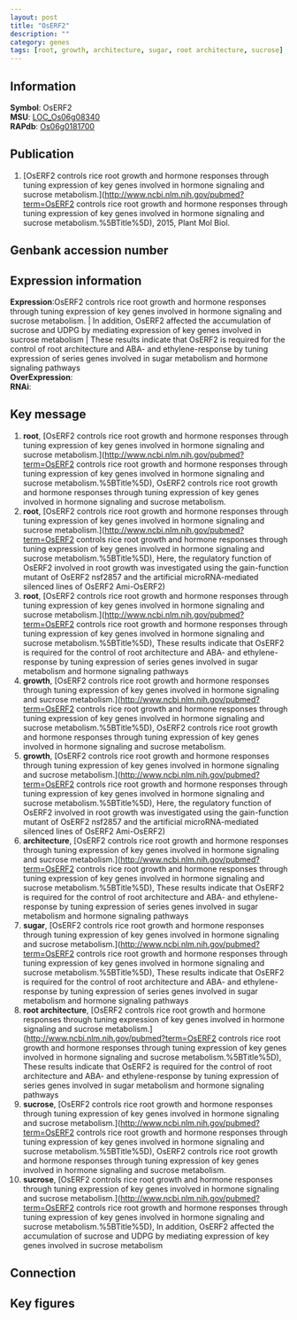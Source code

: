 ```yaml
---
layout: post
title: "OsERF2"
description: ""
category: genes
tags: [root, growth, architecture, sugar, root architecture, sucrose]
---
```


## Information
__Symbol__: OsERF2  
__MSU__: [LOC_Os06g08340](http://rice.plantbiology.msu.edu/cgi-bin/ORF_infopage.cgi?orf=LOC_Os06g08340)  
__RAPdb__: [Os06g0181700](http://rapdb.dna.affrc.go.jp/viewer/gbrowse_details/irgsp1?name=Os06g0181700)  

## Publication
1. [OsERF2 controls rice root growth and hormone responses through tuning expression of key genes involved in hormone signaling and sucrose metabolism.](http://www.ncbi.nlm.nih.gov/pubmed?term=OsERF2 controls rice root growth and hormone responses through tuning expression of key genes involved in hormone signaling and sucrose metabolism.%5BTitle%5D), 2015, Plant Mol Biol.

## Genbank accession number

## Expression information
__Expression__:OsERF2 controls rice root growth and hormone responses through tuning expression of key genes involved in hormone signaling and sucrose metabolism. |  In addition, OsERF2 affected the accumulation of sucrose and UDPG by mediating expression of key genes involved in sucrose metabolism |  These results indicate that OsERF2 is required for the control of root architecture and ABA- and ethylene-response by tuning expression of series genes involved in sugar metabolism and hormone signaling pathways  
__OverExpression__:  
__RNAi__:  

## Key message
1. __root__, [OsERF2 controls rice root growth and hormone responses through tuning expression of key genes involved in hormone signaling and sucrose metabolism.](http://www.ncbi.nlm.nih.gov/pubmed?term=OsERF2 controls rice root growth and hormone responses through tuning expression of key genes involved in hormone signaling and sucrose metabolism.%5BTitle%5D), OsERF2 controls rice root growth and hormone responses through tuning expression of key genes involved in hormone signaling and sucrose metabolism.
2. __root__, [OsERF2 controls rice root growth and hormone responses through tuning expression of key genes involved in hormone signaling and sucrose metabolism.](http://www.ncbi.nlm.nih.gov/pubmed?term=OsERF2 controls rice root growth and hormone responses through tuning expression of key genes involved in hormone signaling and sucrose metabolism.%5BTitle%5D),  Here, the regulatory function of OsERF2 involved in root growth was investigated using the gain-function mutant of OsERF2 nsf2857 and the artificial microRNA-mediated silenced lines of OsERF2 Ami-OsERF2)  
3. __root__, [OsERF2 controls rice root growth and hormone responses through tuning expression of key genes involved in hormone signaling and sucrose metabolism.](http://www.ncbi.nlm.nih.gov/pubmed?term=OsERF2 controls rice root growth and hormone responses through tuning expression of key genes involved in hormone signaling and sucrose metabolism.%5BTitle%5D),  These results indicate that OsERF2 is required for the control of root architecture and ABA- and ethylene-response by tuning expression of series genes involved in sugar metabolism and hormone signaling pathways
4. __growth__, [OsERF2 controls rice root growth and hormone responses through tuning expression of key genes involved in hormone signaling and sucrose metabolism.](http://www.ncbi.nlm.nih.gov/pubmed?term=OsERF2 controls rice root growth and hormone responses through tuning expression of key genes involved in hormone signaling and sucrose metabolism.%5BTitle%5D), OsERF2 controls rice root growth and hormone responses through tuning expression of key genes involved in hormone signaling and sucrose metabolism.
5. __growth__, [OsERF2 controls rice root growth and hormone responses through tuning expression of key genes involved in hormone signaling and sucrose metabolism.](http://www.ncbi.nlm.nih.gov/pubmed?term=OsERF2 controls rice root growth and hormone responses through tuning expression of key genes involved in hormone signaling and sucrose metabolism.%5BTitle%5D),  Here, the regulatory function of OsERF2 involved in root growth was investigated using the gain-function mutant of OsERF2 nsf2857 and the artificial microRNA-mediated silenced lines of OsERF2 Ami-OsERF2)  
6. __architecture__, [OsERF2 controls rice root growth and hormone responses through tuning expression of key genes involved in hormone signaling and sucrose metabolism.](http://www.ncbi.nlm.nih.gov/pubmed?term=OsERF2 controls rice root growth and hormone responses through tuning expression of key genes involved in hormone signaling and sucrose metabolism.%5BTitle%5D),  These results indicate that OsERF2 is required for the control of root architecture and ABA- and ethylene-response by tuning expression of series genes involved in sugar metabolism and hormone signaling pathways
7. __sugar__, [OsERF2 controls rice root growth and hormone responses through tuning expression of key genes involved in hormone signaling and sucrose metabolism.](http://www.ncbi.nlm.nih.gov/pubmed?term=OsERF2 controls rice root growth and hormone responses through tuning expression of key genes involved in hormone signaling and sucrose metabolism.%5BTitle%5D),  These results indicate that OsERF2 is required for the control of root architecture and ABA- and ethylene-response by tuning expression of series genes involved in sugar metabolism and hormone signaling pathways
8. __root architecture__, [OsERF2 controls rice root growth and hormone responses through tuning expression of key genes involved in hormone signaling and sucrose metabolism.](http://www.ncbi.nlm.nih.gov/pubmed?term=OsERF2 controls rice root growth and hormone responses through tuning expression of key genes involved in hormone signaling and sucrose metabolism.%5BTitle%5D),  These results indicate that OsERF2 is required for the control of root architecture and ABA- and ethylene-response by tuning expression of series genes involved in sugar metabolism and hormone signaling pathways
9. __sucrose__, [OsERF2 controls rice root growth and hormone responses through tuning expression of key genes involved in hormone signaling and sucrose metabolism.](http://www.ncbi.nlm.nih.gov/pubmed?term=OsERF2 controls rice root growth and hormone responses through tuning expression of key genes involved in hormone signaling and sucrose metabolism.%5BTitle%5D), OsERF2 controls rice root growth and hormone responses through tuning expression of key genes involved in hormone signaling and sucrose metabolism.
10. __sucrose__, [OsERF2 controls rice root growth and hormone responses through tuning expression of key genes involved in hormone signaling and sucrose metabolism.](http://www.ncbi.nlm.nih.gov/pubmed?term=OsERF2 controls rice root growth and hormone responses through tuning expression of key genes involved in hormone signaling and sucrose metabolism.%5BTitle%5D),  In addition, OsERF2 affected the accumulation of sucrose and UDPG by mediating expression of key genes involved in sucrose metabolism

## Connection

## Key figures


